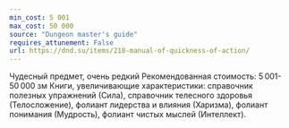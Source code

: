 ```yaml
---
min_cost: 5 001
max_cost: 50 000
source: "Dungeon master's guide"
requires_attunement: False
url: https://dnd.su/items/218-manual-of-quickness-of-action/
---
```


Чудесный предмет, очень редкий
Рекомендованная стоимость: 5 001-50 000 зм
Книги, увеличивающие характеристики: справочник полезных упражнений (Сила), справочник телесного здоровья (Телосложение), фолиант лидерства и влияния (Харизма), фолиант понимания (Мудрость), фолиант чистых мыслей (Интеллект).